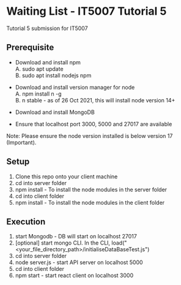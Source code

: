 # Waiting List - IT5007 Tutorial 5

Tutorial 5 submission for IT5007

## Prerequisite
- Download and install npm \
    A. sudo apt update\
    B. sudo apt install nodejs npm

- Download and install version manager for node\
    A. npm install n -g\
    B. n stable - as of 26 Oct 2021, this will install node version 14+

- Download and install MongoDB 

- Ensure that localhost port 3000, 5000 and 27017 are available

Note: Please ensure the node version installed is below version 17 (Important).

## Setup

1. Clone this repo onto your client machine
2. cd into server folder
3. npm install - To install the node modules in the server folder
4. cd into client folder
5. npm install - To install the node modules in the client folder

## Execution 

1. start Mongodb - DB will start on localhost 27017
2. [optional] start mongo CLI. In the CLI, load("<your_file_directory_path>/initialiseDataBaseTest.js")
3. cd into server folder
4. node server.js - start API server on localhost 5000
5. cd into client folder
6. npm start - start react client on localhost 3000



